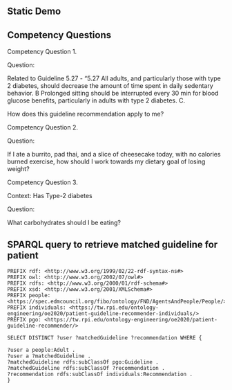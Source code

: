 ---
---

## Static Demo
## Competency Questions
Competency Question 1.


Question:


Related to Guideline 5.27 - “5.27 All adults, and particularly those with type 2 diabetes, should decrease the amount of time spent in daily sedentary behavior. B Prolonged sitting should be interrupted every 30 min for blood glucose benefits, particularly in adults with type 2 diabetes. C.


How does this guideline recommendation apply to me?


Competency Question 2.


Question:


If I ate a burrito, pad thai, and a slice of cheesecake today, with no calories burned exercise, how should I work towards my dietary goal of losing weight?


Competency Question 3.


Context:
Has Type-2 diabetes


Question:


What carbohydrates should I be eating?

## SPARQL query to retrieve matched guideline for patient


```sparql
PREFIX rdf: <http://www.w3.org/1999/02/22-rdf-syntax-ns#>
PREFIX owl: <http://www.w3.org/2002/07/owl#>
PREFIX rdfs: <http://www.w3.org/2000/01/rdf-schema#>
PREFIX xsd: <http://www.w3.org/2001/XMLSchema#>
PREFIX people: <https://spec.edmcouncil.org/fibo/ontology/FND/AgentsAndPeople/People/>
PREFIX individuals: <https://tw.rpi.edu/ontology-engineering/oe2020/patient-guideline-recommender-individuals/>
PREFIX pgo: <https://tw.rpi.edu/ontology-engineering/oe2020/patient-guideline-recommender/> 

SELECT DISTINCT ?user ?matchedGuideline ?recommendation WHERE {

?user a people:Adult .
?user a ?matchedGuideline .
?matchedGuideline rdfs:subClassOf pgo:Guideline .
?matchedGuideline rdfs:subClassOf ?recommendation .
?recommendation rdfs:subClassOf individuals:Recommendation .
}
```
